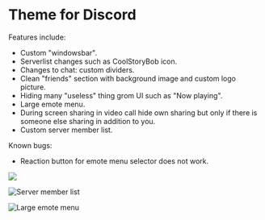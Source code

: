 # Theme for Discord

Features include:
- Custom "windowsbar".
- Serverlist changes such as CoolStoryBob icon.
- Changes to chat: custom dividers.
- Clean "friends" section with background image and custom logo picture.
- Hiding many "useless" thing grom UI such as "Now playing".
- Large emote menu.
- During screen sharing in video call hide own sharing but only if there is someone else sharing in addition to you.
- Custom server member list.

Known bugs:
- Reaction button for emote menu selector does not work.

![](https://i.imgur.com/BX7Br8p.png)

![Server member list](https://i.imgur.com/xKBd915.png)

![Large emote menu](https://i.imgur.com/70f7yjv.png)